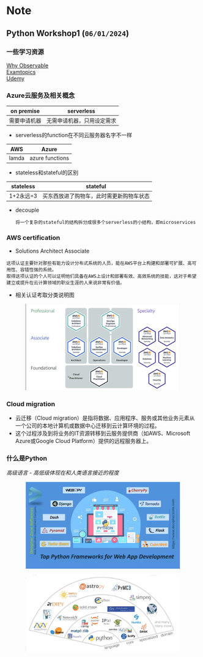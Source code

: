 
# Note


## Python Workshop1 (`06/01/2024`)


### 一些学习资源
[Why Observable](https://observablehq.com)<br>
[Examtopics](https://examtopics.com/exams/)<br>
[Udemy](https://www.udemy.com/course/aws-certified-solutions-architect-associate-hands-on/)

### Azure云服务及相关概念

| on premise | serverless
| :---: | :---:
| 需要申请机器 | 无需申请机器，只用设定需求

- serverless的function在不同云服务器名字不一样

| AWS | Azure
| :---: | :---:
| lamda | azure functions

- stateless和stateful的区别

| stateless | stateful
| :---: | :---:
| 1+2永远=3 | 买东西放进了购物车，此时需更新购物车状态

- decouple

  `将一个复杂的stateful的结构拆分成很多个serverless的小结构，即microservices`


### AWS certification
- Solutions Architect Associate

`这项认证主要针对那些有能力设计分布式系统的人员，能在AWS平台上构建和部署可扩展、高可用性、容错性强的系统。`<br>
`取得这项认证的个人可以证明他们具备在AWS上设计和部署有效、高效系统的技能，这对于希望建立或提升在云计算领域的职业生涯的人来说非常有价值。`

- 相关认证考取分类说明图

<p align='center'><img src='../images/相关认证考取分类说明图.png' width='80%' height='80%' /></p>


### Cloud migration
- 云迁移（Cloud migration）是指将数据、应用程序、服务或其他业务元素从一个公司的本地计算机或数据中心迁移到云计算环境的过程。
- 这个过程涉及到将业务的IT资源转移到云服务提供商（如AWS、Microsoft Azure或Google Cloud Platform）提供的远程服务器上。

### 什么是Python
*高级语言 - 高低级体现在和人类语言接近的程度*

<p align='center'><img src='../images/一些流行的Python框架.png' width='80%' height='80%' /></p>

<p align='center'><img src='../images/Python编程语言的生态系统.png' width='80%' height='80%' /></p>

